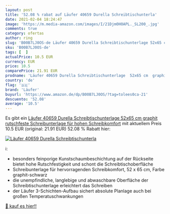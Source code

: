 ```yaml
---
layout: post
title: '52.08 % rabat auf Läufer 40659 Durella Schreibtischunterla'
date: 2021-02-04 18:24:47
image: 'https://m.media-amazon.com/images/I/21Djm0H0APL._SL200_.jpg'
comments: true
category: ofertas
author: ring
slug: 'B00B7LJ0OS-de Läufer 40659 Durella Schreibtischunterlage 52x65 cm...'
sku: 'B00B7LJ0OS-de'
tags: [  ]
actualPrice: 10.5 EUR
currency: EUR
price: 10.5
comparePrice: 21.91 EUR
prodname: 'Läufer 40659 Durella Schreibtischunterlage  52x65 cm  graphit  rutschfeste Schreibunterlage für hohen Schreibkomfort'
country: 'de'
flag: '🇩🇪'
brand: 'Läufer'
buyurl: 'https://www.amazon.de/dp/B00B7LJ0OS/?tag=tolees0ca-21'
descuento: '52.08'
average: '10.5'
---
```


Es gibt ein [Läufer 40659 Durella Schreibtischunterlage  52x65 cm  graphit  rutschfeste Schreibunterlage für hohen Schreibkomfort](https://www.amazon.de/dp/B00B7LJ0OS/?tag=tolees0ca-21) mit aktuellem Preis 10.5 EUR (original: 21.91 EUR) 52.08 % Rabatt hier:

[![Läufer 40659 Durella Schreibtischunterla](https://m.media-amazon.com/images/I/21Djm0H0APL._SL200_.jpg)](https://www.amazon.de/dp/B00B7LJ0OS/?tag=tolees0ca-21)

ℹ️:

- besonders feinporige Kunstschaumbeschichtung auf der Rückseite bietet hohe Rutschfestigkeit und schont die Schreibtischoberfläche
- Schreibunterlage für hervorragenden Schreibkomfort, 52 x 65 cm, Farbe graphit-schwarz
- die unempfindliche, langlebige und abwaschbare Oberfläche der Schreibtischunterlage erleichtert das Schreiben
- der Läufer 3-Schichten-Aufbau sichert absolute Planlage auch bei großen Temperatuschwankungen

[🛒 kauf es hier!!](https://www.amazon.de/dp/B00B7LJ0OS/?tag=tolees0ca-21)
